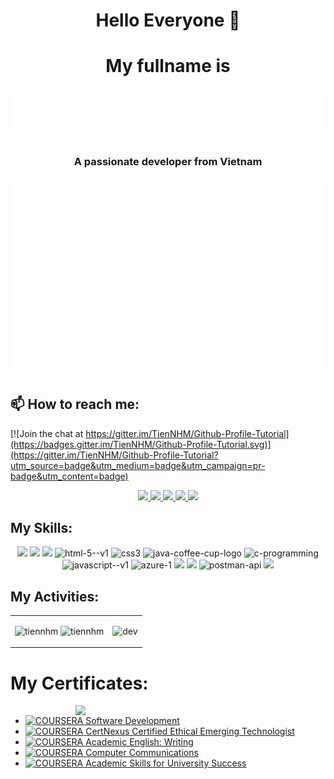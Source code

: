 <h1 align="center">Hello Everyone 👋</h1>
<h1 align="center">
<p>My fullname is
</p>
  <img src="svg/name.svg" alt="Marton Lederer" />
  <p align="center">
  <h3 align="center">A passionate developer from Vietnam </h3>
</p>
</h1>
<a href="#" target="_blank">
  <img src="svg/manhtoan.svg" width="1200" alt="manhtoan-official" />
</a>

## 📫 How to reach me:

[![Join the chat at https://gitter.im/TienNHM/Github-Profile-Tutorial](https://badges.gitter.im/TienNHM/Github-Profile-Tutorial.svg)](https://gitter.im/TienNHM/Github-Profile-Tutorial?utm_source=badge&utm_medium=badge&utm_campaign=pr-badge&utm_content=badge)

<p align="center">
  <a href="https://www.linkedin.com/in/toannnguyen7" target="_blank">
    <img src="https://img.icons8.com/fluent/48/000000/linkedin.png"/>
  </a>
  <a href="https://www.facebook.com/toannguyennnnn" alt="Facebook">
    <img src="https://img.icons8.com/fluent/48/000000/facebook-new.png" target="_blank" />
  </a> 
  <a href="https://github.com/toannnm/toannnm" alt="Github">
    <img src="https://img.icons8.com/fluent/48/000000/github.png"/>
  </a> 
   <a href="https://gitlab.com/toanmnh2002" alt="Gitlab">
    <img src="https://img.icons8.com/color/48/gitlab.png"/>
  </a>
  <a href="https://www.youtube.com/channel/UCSIY4K_0yGiiRXg9rmT3FBg" alt="Youtube channel" target="_blank" >
    <img src="https://img.icons8.com/fluent/48/000000/youtube-play.png"/>
  </a>
</p>

## My Skills:

<p align="center">
  <!-- <img src="https://www.vectorlogo.zone/logos/opencv/opencv-icon.svg" alt="opencv" width="48" height="48"/>  -->
  <img src="https://img.icons8.com/color/48/000000/microsoft-sql-server.png"/>
      <img src="https://img.icons8.com/color/48/gitlab.png"/>
  <!-- <img src="https://img.icons8.com/color/48/000000/mysql-logo.png"/> -->
  <!-- <img src="https://img.icons8.com/color/48/000000/mongodb.png"/> -->
  <img src="https://img.icons8.com/color/48/000000/git.png"/>
    <img width="48" height="48" src="https://img.icons8.com/color/48/html-5--v1.png" alt="html-5--v1"/>
    <img width="48" height="48" src="https://img.icons8.com/color/48/css3.png" alt="css3"/>
    <img width="48" height="48" src="https://img.icons8.com/fluency/48/java-coffee-cup-logo.png" alt="java-coffee-cup-logo"/>
    <img width="48" height="48" src="https://img.icons8.com/color/48/c-programming.png" alt="c-programming"/>
  <img width="48" height="48" src="https://img.icons8.com/color/48/javascript--v1.png" alt="javascript--v1"/>
<img width="48" height="48" src="https://img.icons8.com/fluency/48/azure-1.png" alt="azure-1"/>
  <img src="https://img.icons8.com/color/48/000000/visual-studio-code-2019.png"/>
  <img src="https://img.icons8.com/color/48/null/visual-studio--v2.png"/>
  <img width="48" height="48" src="https://img.icons8.com/dusk/64/000000/postman-api.png" alt="postman-api"/>
  <img src="https://img.icons8.com/color/48/000000/trello.png"/>
</p>

## My Activities:

<table style="width:100%;">
  <tr>
    <td>
      <img src="https://github-readme-stats.vercel.app/api/top-langs/?username=tiennhm&bg_color=FFFFFF00&text_color=179fa3&layout=compact&hide=CSS&langs_count=10&custom_title=Top%20ngôn%20ngữ%20được%20dùng" alt="tiennhm" width="100%"/>
      <img src="https://github-readme-stats.vercel.app/api?username=tiennhm&bg_color=FFFFFF00&text_color=179fa3&show_icons=true&count_private=true&include_all_commits=true&custom_title=Hoạt%20động%20trên%20Github" alt="tiennhm" width="100%"/>
    </td>
    <td>
      <p align="center"> 
        <img src="https://cdn.dribbble.com/users/1059583/screenshots/4171367/coding-freak.gif" alt="dev" width="100%"/>
      </p>
    </td>
  </tr>
</table>

# My Certificates:

<img align="right" width="400" src="https://github.githubassets.com/images/modules/profile/profile-joined-github.svg">

- [![COURSERA](https://img.shields.io/badge/-COURSERA-green) Software Development](https://coursera.org/share/0e451c4f37a6e2d87c1ac6c55017ec96)
- [![COURSERA](https://img.shields.io/badge/-COURSERA-green) CertNexus Certified Ethical Emerging Technologist](https://coursera.org/share/6939772be794ae780f7d5005f48ac639)
- [![COURSERA](https://img.shields.io/badge/-COURSERA-green) Academic English: Writing](https://coursera.org/share/fced0ea17cd916f7fb2fdeb0d27c0c77)
- [![COURSERA](https://img.shields.io/badge/-COURSERA-green) Computer Communications](https://coursera.org/share/43f58c93d983e51d1e17cb5c45a461bd)
- [![COURSERA](https://img.shields.io/badge/-COURSERA-green) Academic Skills for University Success](https://coursera.org/share/a9aaa1d8a173afa4031edae7f1e379c5)
